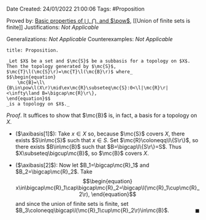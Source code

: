 <div class="topSpace"></div>

Date Created: 24/01/2022 21:00:06
Tags: #Proposition

Proved by: [Basic properties of $\bigcup$, $\bigcap$, and $\pow$](Basic%20properties%20of%20unions,%20intersections,%20and%20power%20sets.md), [[Union of finite sets is finite]]
Justifications: _Not Applicable_

Generalizations: _Not Applicable_
Counterexamples: _Not Applicable_

``` ad-Proposition
title: Proposition.

_Let $X$ be a set and $\mc{S}$ be a subbasis for a topology on $X$. Then the topology generated by $\mc{S}$, $\mc{T}\l(\mc{S}\r)=\mc{T}\l(\mc{B}\r)$ where_
$$\begin{equation}
    \mc{B}=\l\{B\in\pow\l(X\r)\mid\ex\mc{R}\subseteq\mc{S}:0<\l|\mc{R}\r|<\infty\land B=\bigcap\mc{R}\r\},
\end{equation}$$
_is a topology on $X$._

```

_Proof_. It suffices to show that $\mc{B}$ is, in fact, a basis for a topology on $X$.
* ($\axibasis[1]$): Take $x\in X$ so, because $\mc{S}$ covers $X$, there exists $S\in\mc{S}$ such that $x\in S$. Set $\mc{R}\coloneqq\l\{S\r\}$, so there exists $B\in\mc{B}$ such that $B=\bigcap\l\{S\r\}=S$. Thus $X\subseteq\bigcup\mc{B}$, so $\mc{B}$ covers $X$.

* ($\axibasis[2]$): Now let $B_1=\bigcap\mc{R}_1$ and $B_2=\bigcap\mc{R}_2$. Take
$$\begin{equation}
    x\in\bigcap\mc{R}_1\cap\bigcap\mc{R}_2=\bigcap\l(\mc{R}_1\cup\mc{R}_2\r),
\end{equation}$$
and since the union of finite sets is finite, set $B_3\coloneqq\bigcap\l(\mc{R}_1\cup\mc{R}_2\r)\in\mc{B}$.<span style="float:right;">$\blacksquare$</span>
